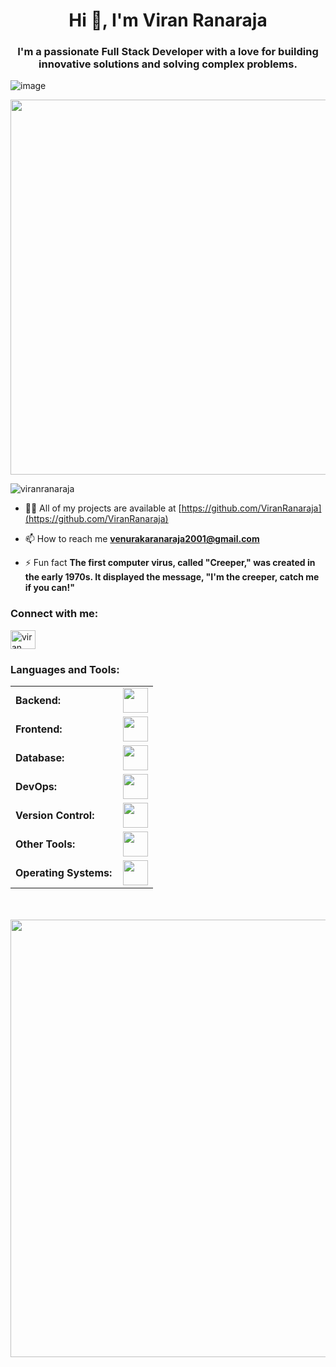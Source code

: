 <h1 align="center">Hi 👋, I'm Viran Ranaraja</h1>
<h3 align="center">I'm a passionate Full Stack Developer with a love for building innovative solutions and solving complex problems.</h3>

<p align="center">
 
![image](https://user-images.githubusercontent.com/61057666/169029838-74df663d-2e62-4d77-bdff-b43f7d63f00f.png)

</p>
<p align="center">

<img src="https://user-images.githubusercontent.com/74038190/212284158-e840e285-664b-44d7-b79b-e264b5e54825.gif" width="600">

</p>

<p align="left"> <img src="https://komarev.com/ghpvc/?username=viranranaraja&label=Profile%20views&color=0e75b6&style=flat" alt="viranranaraja" /> </p>

- 👨‍💻 All of my projects are available at [https://github.com/ViranRanaraja](https://github.com/ViranRanaraja)

- 📫 How to reach me **venurakaranaraja2001@gmail.com**

- ⚡ Fun fact **The first computer virus, called "Creeper," was created in the early 1970s. It displayed the message, "I'm the creeper, catch me if you can!"**

<h3 align="left">Connect with me:</h3>
<p align="left">
<a href="https://www.linkedin.com/in/viran-ranaraja-6064a623a/" target="blank"><img align="center" src="https://skillicons.dev/icons?i=linkedin" alt="viran ranaraja" height="30" width="40" /></a>
</p>

<h3 align="left">Languages and Tools:</h3>
<table>
    <tr>
        <td style="font-weight: bold; padding-right: 10px; vertical-align: center; border: none;">Backend:</td>
        <td><img height="40" src="https://skillicons.dev/icons?i=dotnet,express,flask,fastapi,go,java,nodejs,npm,php,py"/></td>
    </tr>
    <tr>
        <td style="font-weight: bold; padding-right: 10px; vertical-align: center;">Frontend:</td>
        <td><img height="40" src="https://skillicons.dev/icons?i=css,html,js,dart,flutter,react,wordpress"/></td>
    </tr>
    <tr>
        <td style="font-weight: bold; padding-right: 10px; vertical-align: center; border: none;">Database:</td>
        <td><img height="40" src="https://skillicons.dev/icons?i=firebase,mongodb,mysql,postgres"/></td>
    </tr>
    <tr>
        <td style="font-weight: bold; padding-right: 10px; vertical-align: center; border: none;">DevOps:</td>
        <td><img height="40" src="https://skillicons.dev/icons?i=docker,azure,aws"/></td>
    </tr>
    <tr>
        <td style="font-weight: bold; padding-right: 10px; vertical-align: center; border: none;">Version Control:</td>
        <td><img height="40" src="https://skillicons.dev/icons?i=git,github,heroku"/></td>
    </tr>
    <tr>
        <td style="font-weight: bold; padding-right: 10px; vertical-align: center; border: none;">Other Tools:</td>
        <td><img height="40" src="https://skillicons.dev/icons?i=figma,postman,vercel"/></td>
    </tr>
    <tr>
        <td style="font-weight: bold; padding-right: 10px; vertical-align: center; border: none;">Operating Systems:</td>
        <td><img height="40" src="https://skillicons.dev/icons?i=windows,ubuntu"/></td>
    </tr>
</table>

<p align="center">
<br><br>
<img src="https://user-images.githubusercontent.com/74038190/212284136-03988914-d899-44b4-b1d9-4eeccf656e44.gif" width="700">
<br><br>
</p>
